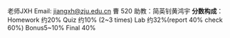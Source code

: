  老师JXH Email: jiangxh@zju.edu.cn 曹 520 助教：简英钊黄鸿宇
**分数构成**：
Homework 约20% Quiz 约10% (2~3 times) Lab 约32%(report 40% check 60%)  Bonus5~10%  Final 40%